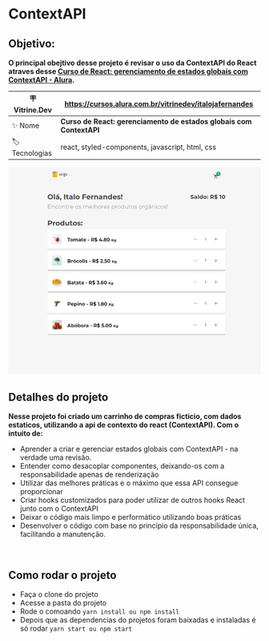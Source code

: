 # ContextAPI
## Objetivo:
**O principal obejtivo desse projeto é revisar o uso da ContextAPI do React atraves desse [Curso de React: gerenciamento de estados globais com ContextAPI - Alura](https://cursos.alura.com.br/course/react-context-estados-globais-contextapi).**

| :placard: Vitrine.Dev | https://cursos.alura.com.br/vitrinedev/italojafernandes
| -------------  | --- |
| :sparkles: Nome | **Curso de React: gerenciamento de estados globais com ContextAPI**
| :label: Tecnologias | react, styled-components, javascript, html, css

<!-- Inserir imagem com a #vitrinedev ao final do link -->
![Tela de Feira](assets/../public/assets/tela_de_feira.png?text=tela+de+feira#vitrinedev)

## Detalhes do projeto

**Nesse projeto foi criado um carrinho de compras ficticio, com dados estaticos, utilizando a api de contexto do react (ContextAPI). Com o intuito de:**

- Aprender a criar e gerenciar estados globais com ContextAPI - na verdade uma revisão.
- Entender como desacoplar componentes, deixando-os com a responsabilidade apenas de renderização
- Utilizar das melhores práticas e o máximo que essa API consegue proporcionar
- Criar hooks customizados para poder utilizar de outros hooks React junto com o ContextAPI
- Deixar o código mais limpo e performático utilizando boas práticas
- Desenvolver o código com base no princípio da responsabilidade única, facilitando a manutenção.

<br />

## Como rodar o projeto
- Faça o clone do projeto
- Acesse a pasta do projeto
- Rode o comoando ```yarn install ou npm install```
- Depois que as dependencias do projetos foram baixadas e instaladas é só rodar ```yarn start ou npm start```
